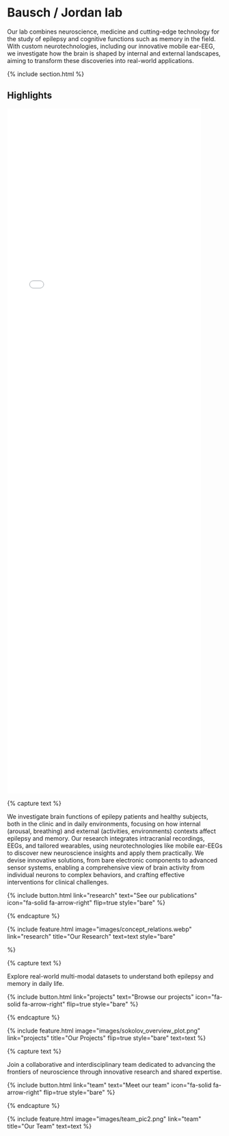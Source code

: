 ---
---

# Bausch / Jordan lab

Our lab combines neuroscience, medicine and cutting-edge technology for the study of epilepsy and cognitive functions such as memory in the field. 
With custom neurotechnologies, including our innovative mobile ear-EEG, we investigate how the brain is shaped by internal and external landscapes,
aiming to transform these discoveries into real-world applications. 

{% include section.html %}

## Highlights

<iframe style="position:relative;top:0px;width:90%;height:40vh;" src="./images/inearEEG_demo.mp4" frameborder="0" allow="autoplay">&nbsp;</iframe>


{% capture text %}

We investigate brain functions of epilepy patients and healthy subjects, both in the clinic and in daily environments, 
focusing on how internal (arousal, breathing) and external (activities, environments) contexts affect epilepsy and memory. 
Our research integrates intracranial recordings, EEGs, and tailored wearables, using neurotechnologies like mobile ear-EEGs 
to discover new neuroscience insights and apply them practically. 
We devise innovative solutions, from bare electronic components to advanced sensor systems, enabling a comprehensive view 
of brain activity from individual neurons to complex behaviors, and crafting effective interventions for clinical challenges.

{%
  include button.html
  link="research"
  text="See our publications"
  icon="fa-solid fa-arrow-right"
  flip=true
  style="bare"
%}

{% endcapture %}

{%
  include feature.html
  image="images/concept_relations.webp"
  link="research"
  title="Our Research"
  text=text
  style="bare"
 
%}

{% capture text %}

Explore real-world multi-modal datasets to understand both epilepsy and memory in daily life.


{%
  include button.html
  link="projects"
  text="Browse our projects"
  icon="fa-solid fa-arrow-right"
  flip=true
  style="bare"
%}

{% endcapture %}

{%
  include feature.html
  image="images/sokolov_overview_plot.png"
  link="projects"
  title="Our Projects"
  flip=true
  style="bare"
  text=text
%}

{% capture text %}

Join a collaborative and interdisciplinary team dedicated to advancing the frontiers of neuroscience through innovative research and shared expertise.

{%
  include button.html
  link="team"
  text="Meet our team"
  icon="fa-solid fa-arrow-right"
  flip=true
  style="bare"
%}

{% endcapture %}

{%
  include feature.html
  image="images/team_pic2.png"
  link="team"
  title="Our Team"
  text=text
%}
